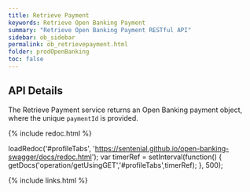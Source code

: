 ```yaml
---
title: Retrieve Payment
keywords: Retrieve Open Banking Payment
summary: "Retrieve Open Banking Payment RESTful API"
sidebar: ob_sidebar
permalink: ob_retrievepayment.html
folder: prodOpenBanking
toc: false
---
```


## API Details

The Retrieve Payment service returns an Open Banking payment object, where the unique ``paymentId`` is provided.



<ul id="profileTabs" class="nav nav-tabs">
    
   
</ul>
 
 {% include redoc.html %}
 
loadRedoc('#profileTabs', 'https://sentenial.github.io/open-banking-swagger/docs/redoc.html');
var timerRef = setInterval(function() { getDocs('operation/getUsingGET','#profileTabs',timerRef); }, 500);


</script>


<div id="mydiv"></div>


</div>



</div>


{% include links.html %}
